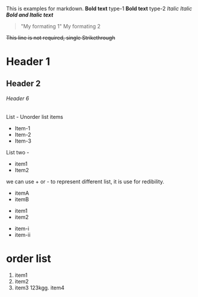 This is examples for markdown.
**Bold text** type-1
__Bold text__  type-2
_Italic_
*Italic*
__*Bold and Italic text*__

> "My formating 1"
> My formating 2

~~This line is not required, single Strikethrough~~

# Header 1
## Header 2
###### Header 6

List - 
Unorder list items 
- Item-1
- Item-2
- Item-3

List two - 
+ item1
+ Item2

we can use + or - to represent different list, it is use for redibility.

- itemA
- itemB
+ item1
+ item2
* item-i
* item-ii

# order list
1. item1
2. item2
123123. item3
123kgg. item4
